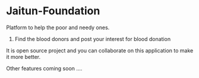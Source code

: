 # Jaitun-Foundation
Platform to help the poor and needy ones. 

1. Find the blood donors and post your interest for blood donation


It is open source project and you can collaborate on this application to make it more better.

Other features coming soon ....
